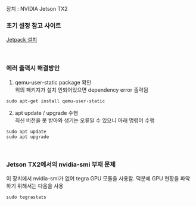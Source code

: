 장치 : NVIDIA Jetson TX2

### 초기 설정 참고 사이트
[Jetpack 설치](https://blog.naver.com/PostView.naver?blogId=msjh0329&logNo=221835887143&from=search&redirect=Log&widgetTypeCall=true&directAccess=false)

<br>

### 에러 출력시 해결방안
1. qemu-user-static package 확인 <br>
위의 패키지가 설치 안되어있으면 dependency error 출력됨
```shell
sudo apt-get install qemu-user-static
```

2. apt update / upgrade 수행 <br>
최신 버전을 못 받아와 생기는 오류일 수 있으니 아래 명령어 수행
```shell
sudo apt update
sudo apt upgrade
```
<br>

### Jetson TX2에서의 nvidia-smi 부재 문제
이 장치에서 nvidia-smi가 없어 tegra GPU 모듈을 사용함. 덕분에 GPU 현황을 파악하기 위해서는 다음을 사용
```shell
sudo tegrastats
```
<br>
<br>
